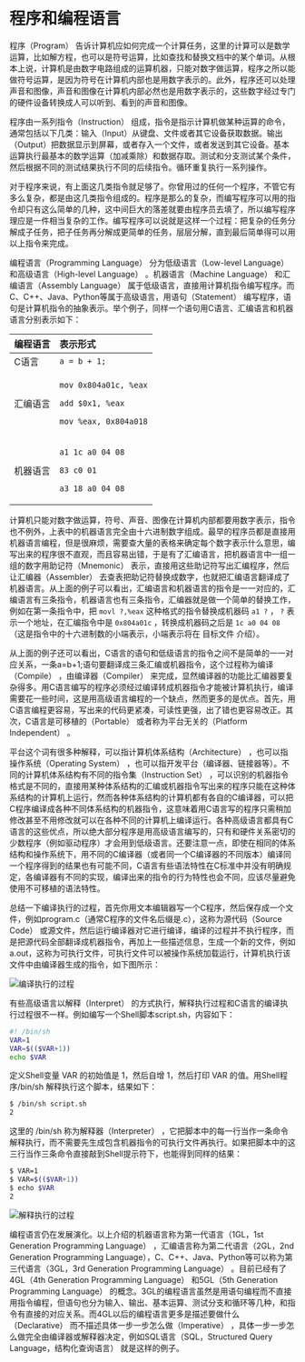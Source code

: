 # 程序和编程语言

程序（Program） 告诉计算机应如何完成一个计算任务，这里的计算可以是数学运算，比如解方程，也可以是符号运算，比如查找和替换文档中的某个单词。从根本上说，计算机是由数字电路组成的运算机器，只能对数字做运算，程序之所以能做符号运算，是因为符号在计算机内部也是用数字表示的。此外，程序还可以处理声音和图像，声音和图像在计算机内部必然也是用数字表示的，这些数字经过专门的硬件设备转换成人可以听到、看到的声音和图像。

程序由一系列指令（Instruction） 组成，指令是指示计算机做某种运算的命令，通常包括以下几类：输入（Input）从键盘、文件或者其它设备获取数据。输出（Output）把数据显示到屏幕，或者存入一个文件，或者发送到其它设备。基本运算执行最基本的数学运算（加减乘除）和数据存取。测试和分支测试某个条件，然后根据不同的测试结果执行不同的后续指令。循环重复执行一系列操作。

对于程序来说，有上面这几类指令就足够了。你曾用过的任何一个程序，不管它有多么复杂，都是由这几类指令组成的。程序是那么的复杂，而编写程序可以用的指令却只有这么简单的几种，这中间巨大的落差就要由程序员去填了，所以编写程序理应是一件相当复杂的工作。编写程序可以说就是这样一个过程：把复杂的任务分解成子任务，把子任务再分解成更简单的任务，层层分解，直到最后简单得可以用以上指令来完成。

编程语言（Programming Language） 分为低级语言（Low-level Language） 和高级语言（High-level Language） 。机器语言（Machine Language） 和汇编语言（Assembly Language） 属于低级语言，直接用计算机指令编写程序。而C、C++、Java、Python等属于高级语言，用语句（Statement） 编写程序，语句是计算机指令的抽象表示。举个例子，同样一个语句用C语言、汇编语言和机器语言分别表示如下：

<table>
  <thead>
    <tr>
      <th style="text-align:left">&#x7F16;&#x7A0B;&#x8BED;&#x8A00;</th>
      <th style="text-align:left">&#x8868;&#x793A;&#x5F62;&#x5F0F;</th>
    </tr>
  </thead>
  <tbody>
    <tr>
      <td style="text-align:left">C&#x8BED;&#x8A00;</td>
      <td style="text-align:left"><code>a = b + 1;</code>
      </td>
    </tr>
    <tr>
      <td style="text-align:left">&#x6C47;&#x7F16;&#x8BED;&#x8A00;</td>
      <td style="text-align:left">
        <p><code>mov 0x804a01c, %eax</code>
        </p>
        <p><code>add $0x1, %eax</code>
        </p>
        <p><code>mov %eax, 0x804a018</code>
        </p>
      </td>
    </tr>
    <tr>
      <td style="text-align:left">&#x673A;&#x5668;&#x8BED;&#x8A00;</td>
      <td style="text-align:left">
        <p><code>a1 1c a0 04 08</code>
        </p>
        <p><code>83 c0 01</code>
        </p>
        <p><code>a3 18 a0 04 08</code>
        </p>
      </td>
    </tr>
  </tbody>
</table>

计算机只能对数字做运算，符号、声音、图像在计算机内部都要用数字表示，指令也不例外，上表中的机器语言完全由十六进制数字组成。最早的程序员都是直接用机器语言编程，但是很麻烦，需要查大量的表格来确定每个数字表示什么意思，编写出来的程序很不直观，而且容易出错，于是有了汇编语言，把机器语言中一组一组的数字用助记符（Mnemonic） 表示，直接用这些助记符写出汇编程序，然后让汇编器（Assembler） 去查表把助记符替换成数字，也就把汇编语言翻译成了机器语言。从上面的例子可以看出，汇编语言和机器语言的指令是一一对应的，汇编语言有三条指令，机器语言也有三条指令，汇编器就是做一个简单的替换工作，例如在第一条指令中，把 `movl ?,%eax` 这种格式的指令替换成机器码 `a1 ?` ， `?` 表示一个地址，在汇编指令中是 `0x804a01c` ，转换成机器码之后是 `1c a0 04 08` （这是指令中的十六进制数的小端表示，小端表示将在 目标文件 介绍）。

从上面的例子还可以看出，C语言的语句和低级语言的指令之间不是简单的一一对应关系，一条a=b+1;语句要翻译成三条汇编或机器指令，这个过程称为编译（Compile） ，由编译器（Compiler） 来完成，显然编译器的功能比汇编器要复杂得多。用C语言编写的程序必须经过编译转成机器指令才能被计算机执行，编译需要花一些时间，这是用高级语言编程的一个缺点，然而更多的是优点。首先，用C语言编程更容易，写出来的代码更紧凑，可读性更强，出了错也更容易改正。其次，C语言是可移植的（Portable） 或者称为平台无关的（Platform Independent） 。

平台这个词有很多种解释，可以指计算机体系结构（Architecture） ，也可以指操作系统（Operating System） ，也可以指开发平台（编译器、链接器等）。不同的计算机体系结构有不同的指令集（Instruction Set） ，可以识别的机器指令格式是不同的，直接用某种体系结构的汇编或机器指令写出来的程序只能在这种体系结构的计算机上运行，然而各种体系结构的计算机都有各自的C编译器，可以把C程序编译成各种不同体系结构的机器指令，这意味着用C语言写的程序只需稍加修改甚至不用修改就可以在各种不同的计算机上编译运行。各种高级语言都具有C语言的这些优点，所以绝大部分程序是用高级语言编写的，只有和硬件关系密切的少数程序（例如驱动程序）才会用到低级语言。还要注意一点，即使在相同的体系结构和操作系统下，用不同的C编译器（或者同一个C编译器的不同版本）编译同一个程序得到的结果也有可能不同，C语言有些语法特性在C标准中并没有明确规定，各编译器有不同的实现，编译出来的指令的行为特性也会不同，应该尽量避免使用不可移植的语法特性。

总结一下编译执行的过程，首先你用文本编辑器写一个C程序，然后保存成一个文件，例如program.c（通常C程序的文件名后缀是.c），这称为源代码（Source Code） 或源文件，然后运行编译器对它进行编译，编译的过程并不执行程序，而是把源代码全部翻译成机器指令，再加上一些描述信息，生成一个新的文件，例如a.out，这称为可执行文件，可执行文件可以被操作系统加载运行，计算机执行该文件中由编译器生成的指令，如下图所示：

![&#x7F16;&#x8BD1;&#x6267;&#x884C;&#x7684;&#x8FC7;&#x7A0B;](https://linux-c-learning-all-in-one.readthedocs.io/zh_CN/latest/_images/intro.compile.png)

有些高级语言以解释（Interpret） 的方式执行，解释执行过程和C语言的编译执行过程很不一样。例如编写一个Shell脚本script.sh，内容如下：

```bash
#! /bin/sh
VAR=1
VAR=$(($VAR+1))
echo $VAR
```

定义Shell变量 VAR 的初始值是 1，然后自增 1，然后打印 VAR 的值。用Shell程序/bin/sh 解释执行这个脚本，结果如下：

```bash
$ /bin/sh script.sh
2
```

这里的 /bin/sh 称为解释器（Interpreter） ，它把脚本中的每一行当作一条命令解释执行，而不需要先生成包含机器指令的可执行文件再执行。如果把脚本中的这三行当作三条命令直接敲到Shell提示符下，也能得到同样的结果：

```bash
$ VAR=1
$ VAR=$(($VAR+1))
$ echo $VAR
2
```

![&#x89E3;&#x91CA;&#x6267;&#x884C;&#x7684;&#x8FC7;&#x7A0B;](https://linux-c-learning-all-in-one.readthedocs.io/zh_CN/latest/_images/intro.interpret.png)

编程语言仍在发展演化。以上介绍的机器语言称为第一代语言（1GL，1st Generation Programming Language） ，汇编语言称为第二代语言（2GL，2nd Generation Programming Language），C、C++、Java、Python等可以称为第三代语言（3GL，3rd Generation Programming Language） 。目前已经有了4GL（4th Generation Programming Language） 和5GL（5th Generation Programming Language） 的概念。3GL的编程语言虽然是用语句编程而不直接用指令编程，但语句也分为输入、输出、基本运算、测试分支和循环等几种，和指令有直接的对应关系。而4GL以后的编程语言更多是描述要做什么（Declarative） 而不描述具体一步一步怎么做（Imperative） ，具体一步一步怎么做完全由编译器或解释器决定，例如SQL语言（SQL，Structured Query Language，结构化查询语言） 就是这样的例子。

## 

